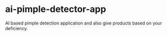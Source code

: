 # ai-pimple-detector-app
AI based pimple detection application and also give products based on your deficiency. 
